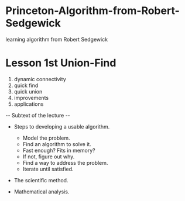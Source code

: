# Princeton-Algorithm-from-Robert-Sedgewick
learning algorithm from Robert Sedgewick

# Lesson 1st Union-Find

1. dynamic connectivity
2. quick find
3. quick union
4. improvements
5. applications

-- Subtext of the lecture --
- Steps to developing a usable algorithm.
  - Model the problem.
  - Find an algorithm to solve it.
  - Fast enough? Fits in memory?
  - If not, figure out why.
  - Find a way to address the problem.
  - Iterate until satisfied.
  
- The scientific method.

- Mathematical analysis.